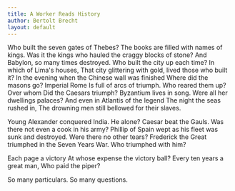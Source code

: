 ```yaml
---
title: A Worker Reads History
author: Bertolt Brecht
layout: default
---
```


Who built the seven gates of Thebes?
The books are filled with names of kings.
Was it the kings who hauled the craggy blocks of stone?
And Babylon, so many times destroyed.
Who built the city up each time? In which of Lima's houses,
That city glittering with gold, lived those who built it?
In the evening when the Chinese wall was finished
Where did the masons go? Imperial Rome
Is full of arcs of triumph. Who reared them up? Over whom
Did the Caesars triumph? Byzantium lives in song.
Were all her dwellings palaces? And even in Atlantis of the legend
The night the seas rushed in,
The drowning men still bellowed for their slaves.

Young Alexander conquered India.
He alone?
Caesar beat the Gauls.
Was there not even a cook in his army?
Phillip of Spain wept as his fleet
was sunk and destroyed. Were there no other tears?
Frederick the Great triumphed in the Seven Years War.
Who triumphed with him?

Each page a victory
At whose expense the victory ball?
Every ten years a great man,
Who paid the piper?

So many particulars.
So many questions.
